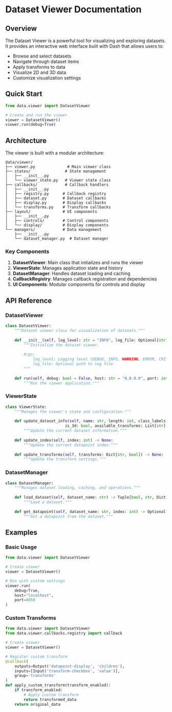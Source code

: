 # Dataset Viewer Documentation

## Overview

The Dataset Viewer is a powerful tool for visualizing and exploring datasets. It provides an interactive web interface built with Dash that allows users to:

- Browse and select datasets
- Navigate through dataset items
- Apply transforms to data
- Visualize 2D and 3D data
- Customize visualization settings

## Quick Start

```python
from data.viewer import DatasetViewer

# Create and run the viewer
viewer = DatasetViewer()
viewer.run(debug=True)
```

## Architecture

The viewer is built with a modular architecture:

```
data/viewer/
├── viewer.py              # Main viewer class
├── states/               # State management
│   ├── __init__.py
│   └── viewer_state.py   # Viewer state class
├── callbacks/            # Callback handlers
│   ├── __init__.py
│   ├── registry.py      # Callback registry
│   ├── dataset.py       # Dataset callbacks
│   ├── display.py       # Display callbacks
│   └── transforms.py    # Transform callbacks
├── layout/              # UI components
│   ├── __init__.py
│   ├── controls/        # Control components
│   └── display/         # Display components
└── managers/            # Data management
    ├── __init__.py
    └── dataset_manager.py  # Dataset manager
```

### Key Components

1. **DatasetViewer**: Main class that initializes and runs the viewer
2. **ViewerState**: Manages application state and history
3. **DatasetManager**: Handles dataset loading and caching
4. **CallbackRegistry**: Manages callback registration and dependencies
5. **UI Components**: Modular components for controls and display

## API Reference

### DatasetViewer

```python
class DatasetViewer:
    """Dataset viewer class for visualization of datasets."""
    
    def __init__(self, log_level: str = "INFO", log_file: Optional[str] = None):
        """Initialize the dataset viewer.
        
        Args:
            log_level: Logging level (DEBUG, INFO, WARNING, ERROR, CRITICAL)
            log_file: Optional path to log file
        """
        
    def run(self, debug: bool = False, host: str = "0.0.0.0", port: int = 8050) -> None:
        """Run the viewer application."""
```

### ViewerState

```python
class ViewerState:
    """Manages the viewer's state and configuration."""
    
    def update_dataset_info(self, name: str, length: int, class_labels: Dict[int, str], 
                          is_3d: bool, available_transforms: List[str] = None) -> None:
        """Update the current dataset information."""
        
    def update_index(self, index: int) -> None:
        """Update the current datapoint index."""
        
    def update_transforms(self, transforms: Dict[str, bool]) -> None:
        """Update the transform settings."""
```

### DatasetManager

```python
class DatasetManager:
    """Manages dataset loading, caching, and operations."""
    
    def load_dataset(self, dataset_name: str) -> Tuple[bool, str, Dict[str, Any]]:
        """Load a dataset."""
        
    def get_datapoint(self, dataset_name: str, index: int) -> Optional[Any]:
        """Get a datapoint from the dataset."""
```

## Examples

### Basic Usage

```python
from data.viewer import DatasetViewer

# Create viewer
viewer = DatasetViewer()

# Run with custom settings
viewer.run(
    debug=True,
    host="localhost",
    port=8050
)
```

### Custom Transforms

```python
from data.viewer import DatasetViewer
from data.viewer.callbacks.registry import callback

# Create viewer
viewer = DatasetViewer()

# Register custom transform
@callback(
    outputs=Output('datapoint-display', 'children'),
    inputs=[Input('transform-checkbox', 'value')],
    group='transforms'
)
def apply_custom_transform(transform_enabled):
    if transform_enabled:
        # Apply custom transform
        return transformed_data
    return original_data
```
